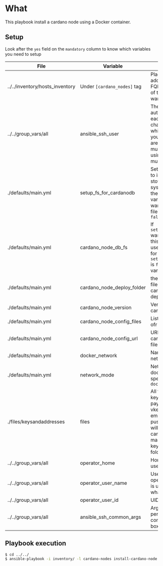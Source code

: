 # What

This playbook install a cardano node using a Docker container.

## Setup
Look after the `yes` field on the `mandatory` column to know which variables you need to setup

|File|Variable|Description|Mandatory|
|----|--------|-----------|---------|
|../../inventory/hosts_inventory|Under `[cardano_nodes]` tag|Place the IP address/es, URL, FQDN, hostname, etc of the box where you want to connect to.|`yes`
|../../group_vars/all|ansible_ssh_user|The user to authenticate against each box. This shall change depending on which distro and cloud you are using. i.e, if you are using Digital Ocean must be root, if you are using aws and Ubuntu must be ubuntu.|`yes`|
|./defaults/main.yml|setup_fs_for_cardanodb|Set to `true` if you want to install the cardano stoff in a separate file system. If true, setup the `cardano_node_db_fs` variable. Else, if you want all in the same filesystem leave it to `false`|`yes`|
|./defaults/main.yml|cardano_node_db_fs| If `setup_fs_for_cardanodb` was set to true, then this is the filesystem to use as the filesystem for the cardano stuff. If `setup_fs_for_cardanodb` is `false`; then this variable will be ignored.|`yes`|
|./defaults/main.yml|cardano_node_deploy_folder|the folder inside the filesystem where the cardano stuff will be deployed|`no`|
|./defaults/main.yml|cardano_node_version|Version of the cardano-node|`no`|
|./defaults/main.yml|cardano_node_config_files|List of the config files ofr the node|`no`|
|./defaults/main.yml|cardano_node_config_url|URL to download the cardano-node config files|`no`|
|./defaults/main.yml|docker_network|Name of the docker network to be created|`no`|
|./defaults/main.yml|network_mode|Network mode of the docker network specified in `docker_network`|`no`|
|./files/keysandaddresses|files|All the cardano node keys, certs. Like payment address, stake vkey, skey, etc. If empty, no key will be pushed; but the folder will be created. You can, if you want, to manually push the keys, or use another folder.|`no`|
|../../group_vars/all|operator_home|Home of the operator user|`no`|
|../../group_vars/all|operator_user_name|User name of the operator. Leave it as it is unless you know what you are doing.|`no`|
|../../group_vars/all|operator_user_id|UID of the user|`no`|
|../../group_vars/all|ansible_ssh_common_args|Arguments when performing the ssh connection against the box.inventory|`no`|

## Playbook execution
```bash
$ cd ../../
$ ansible-playbook -i inventory/ -l cardano-nodes install-cardano-node.yml 
```
